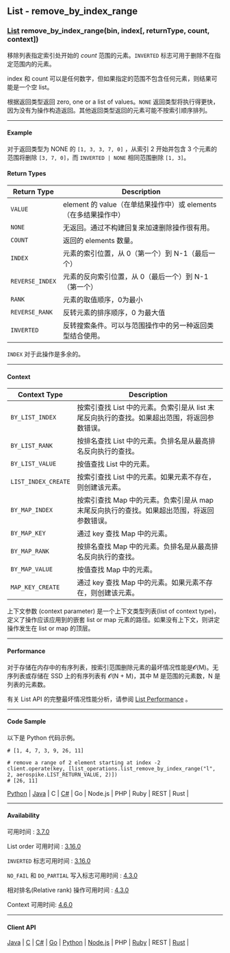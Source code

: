 ## List - remove_by_index_range

### [List](https://docs.aerospike.com/docs/guide/cdt-list-ops.html) remove_by_index_range(bin, index[, returnType, count, context])

移除列表指定索引处开始的 _count_ 范围的元素。`INVERTED` 标志可用于删除不在指定范围内的元素。

index 和 count 可以是任何数字，但如果指定的范围不包含任何元素，则结果可能是一个空 list。

根据返回类型返回 zero, one or a list of values。`NONE` 返回类型将执行得更快，因为没有为操作构造返回。其他返回类型返回的元素可能不按索引顺序排列。

---

#### Example

对于返回类型为 NONE 的 `[1, 3, 3, 7, 0]` ，从索引 2 开始并包含 3 个元素的范围将删除 `[3, 7, 0]`，而 `INVERTED | NONE` 相同范围删除 `[1, 3]`。

#### Return Types

| Return Type | Description |
| --- | --- |
| `VALUE` | element 的 value（在单结果操作中）或 elements（在多结果操作中） |
| `NONE` | 无返回。通过不构建回复来加速删除操作很有用。 |
| `COUNT` | 返回的 elements 数量。 |
| `INDEX` | 元素的索引位置，从 0（第一个）到 N-1（最后一个） |
| `REVERSE_INDEX` | 元素的反向索引位置，从 0（最后一个）到 N-1（第一个） |
| `RANK` | 元素的取值顺序，0为最小 |
| `REVERSE_RANK` | 反转元素的排序顺序，0 为最大值 |
| `INVERTED` | 反转搜索条件。可以与范围操作中的另一种返回类型结合使用。 |

`INDEX` 对于此操作是多余的。

---

#### Context

| Context Type | Description |
| --- | --- |
| `BY_LIST_INDEX` | 按索引查找 List 中的元素。负索引是从 list 末尾反向执行的查找。如果超出范围，将返回参数错误。 |
| `BY_LIST_RANK` | 按排名查找 List 中的元素。负排名是从最高排名反向执行的查找。 | 
| `BY_LIST_VALUE` | 按值查找 List 中的元素。 |
| `LIST_INDEX_CREATE` | 按索引查找 List 中的元素。如果元素不存在，则创建该元素。 |
| `BY_MAP_INDEX` | 按索引查找 Map 中的元素。负索引是从 map 末尾反向执行的查找。如果超出范围，将返回参数错误。 |
| `BY_MAP_KEY` | 通过 key 查找 Map 中的元素。 |
| `BY_MAP_RANK` | 按排名查找 Map 中的元素。负排名是从最高排名反向执行的查找。 |
| `BY_MAP_VALUE` | 按值查找 Map 中的元素。 |
| `MAP_KEY_CREATE` | 通过 key 查找 Map 中的元素。如果元素不存在，则创建该元素。 |

上下文参数 (context parameter) 是一个上下文类型列表(list of context type)，定义了操作应该应用到的嵌套 list or map 元素的路径。如果没有上下文，则讲定操作发生在 list or map 的顶层。

---

#### Performance

对于存储在内存中的有序列表，按索引范围删除元素的最坏情况性能是𝓞(M)。无序列表或存储在 SSD 上的有序列表有 𝓞(N + M)，其中 M 是范围的元素数，N 是列表的元素数。

有关 List API 的完整最坏情况性能分析，请参阅 [List Performance](https://docs.aerospike.com/docs/guide/cdt-list-performance.html) 。

---

#### Code Sample

以下是 Python 代码示例。

```
# [1, 4, 7, 3, 9, 26, 11]

# remove a range of 2 element starting at index -2
client.operate(key, [list_operations.list_remove_by_index_range("l", 2, aerospike.LIST_RETURN_VALUE, 2)])
# [26, 11]
```

[Python](https://github.com/aerospike-examples/aerospike-operations-examples/blob/master/python/list/remove_by_index_range.py) | [Java](https://github.com/aerospike/aerospike-client-java/blob/master/test/src/com/aerospike/test/sync/basic/TestOperateList.java) | C | [C#](https://github.com/aerospike/aerospike-client-csharp/blob/master/Framework/AerospikeTest/Sync/Basic/TestOperateList.cs) | Go | Node.js | PHP | Ruby | REST | Rust |

---

#### Availability

可用时间 : [3.7.0](https://www.aerospike.com/enterprise/download/server/notes.html#3.7.0.1)

List order 可用时间 : [3.16.0](https://www.aerospike.com/enterprise/download/server/notes.html#3.16.0.1)

`INVERTED` 标志可用时间 : [3.16.0](https://www.aerospike.com/enterprise/download/server/notes.html#3.16.0.1)

`NO_FAIL` 和 `DO_PARTIAL` 写入标志可用时间 : [4.3.0](https://www.aerospike.com/enterprise/download/server/notes.html#4.3.0.2)

相对排名(Relative rank) 操作可用时间 : [4.3.0](https://www.aerospike.com/enterprise/download/server/notes.html#4.3.0.2)

Context 可用时间: [4.6.0](https://www.aerospike.com/enterprise/download/server/notes.html#4.6.0.2)

---

#### Client API

[Java](https://www.aerospike.com/apidocs/java/com/aerospike/client/cdt/ListOperation.html#removeByIndexRange-java.lang.String-int-int-com.aerospike.client.cdt.CTX...-) | [C](https://www.aerospike.com/apidocs/c/df/d6c/group__list__operations.html#ga1225029138e888692a17155183ded90d) | [C#](https://www.aerospike.com/apidocs/csharp/html/M_Aerospike_Client_ListOperation_RemoveByIndexRange.htm) | [Go](https://godoc.org/github.com/aerospike/aerospike-client-go#ListRemoveByIndexRangeOp) | [Python](https://aerospike-python-client.readthedocs.io/en/latest/aerospike_helpers.operations.html#aerospike_helpers.operations.list_operations.list_remove_by_index_range) | [Node.js](https://www.aerospike.com/apidocs/nodejs/module-aerospike_lists.html#.removeByIndexRange__anchor) | PHP | [Ruby](https://www.rubydoc.info/gems/aerospike/Aerospike/CDT/ListOperation#remove_by_index_range-class_method) | REST | [Rust](https://docs.rs/aerospike/latest/aerospike/operations/lists/fn.remove_by_index_range.html) |
